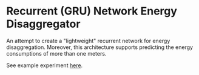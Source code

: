 # Recurrent (GRU) Network Energy Disaggregator

An attempt to create a "lightweight" recurrent network for energy disaggregation. Moreover, this architecture supports predicting the energy consumptions of more than one meters.

See example experiment [here](https://github.com/OdysseasKr/neural-disaggregator/blob/master/GRU/GRU-example.ipynb).
